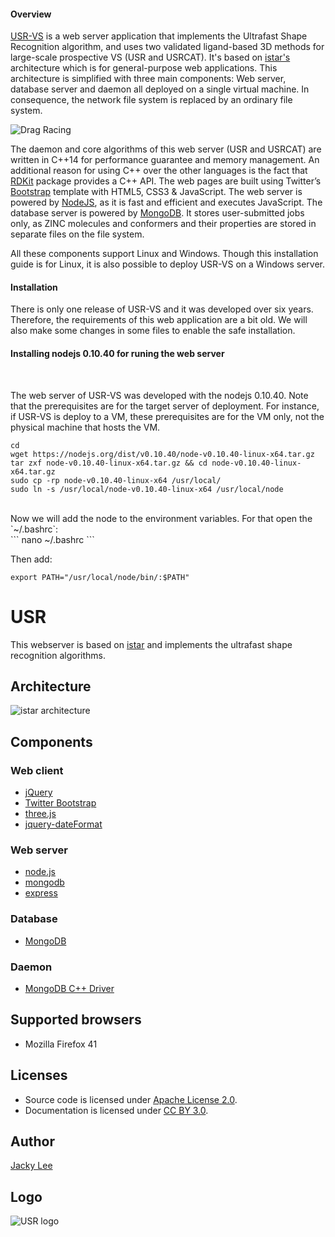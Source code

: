#### Overview

[USR-VS](http://usr.marseille.inserm.fr) is a web server application that implements the Ultrafast Shape Recognition algorithm, and uses two validated ligand-based 3D methods for large-scale prospective VS (USR and USRCAT). It's based on [istar's](https://jstar.cloud/) architecture which is for general-purpose web applications. This architecture is simplified with three main components: Web server, database server and daemon all deployed on a single virtual machine. In consequence, the network file system is replaced by an ordinary file system.

![Drag Racing](architecture-USR.png)

The daemon and core algorithms of this web server (USR and USRCAT) are written in C++14 for performance guarantee and memory management. An additional reason for using C++ over the other languages is the fact that [RDKit](https://www.rdkit.org/)  package provides a C++ API.
The web pages are built using Twitter’s [Bootstrap](https://getbootstrap.com/) template with HTML5, CSS3 & JavaScript. The web server is powered by [NodeJS](https://nodejs.org/en/), as it is fast and efficient and executes JavaScript.
The database server is powered by [MongoDB](https://www.mongodb.com/). It stores user-submitted jobs only, as ZINC molecules and conformers and their properties are stored in separate files on the file system.

All these components support Linux and Windows. Though this installation guide is for Linux, it is also possible to deploy USR-VS on a Windows server.


#### Installation

There is only one release of USR-VS and it was developed over six years. Therefore, the requirements of this web application are a bit old. We will also make some changes in some files to enable the safe installation.


#### Installing nodejs 0.10.40 for runing the web server

<br>

The web server of USR-VS was developed with the nodejs 0.10.40. Note that the prerequisites are for the target server of deployment. For instance, if USR-VS is deploy to a VM, these prerequisites are for the VM only, not the physical machine that hosts the VM. 
<br>

```{sh}
cd 
wget https://nodejs.org/dist/v0.10.40/node-v0.10.40-linux-x64.tar.gz
tar zxf node-v0.10.40-linux-x64.tar.gz && cd node-v0.10.40-linux-x64.tar.gz
sudo cp -rp node-v0.10.40-linux-x64 /usr/local/
sudo ln -s /usr/local/node-v0.10.40-linux-x64 /usr/local/node

```
<br>
Now we will add the node to the environment variables. For that open the `~/.bashrc`:
<br>
```
nano ~/.bashrc
```

Then add:


```
export PATH="/usr/local/node/bin/:$PATH"
```





USR
===

This webserver is based on [istar] and implements the ultrafast shape recognition algorithms.


Architecture
------------

![istar architecture](https://github.com/HongjianLi/istar/raw/master/public/architecture.png)


Components
----------

### Web client

* [jQuery]
* [Twitter Bootstrap]
* [three.js]
* [jquery-dateFormat]

### Web server

* [node.js]
* [mongodb]
* [express]

### Database

* [MongoDB]

### Daemon

* [MongoDB C++ Driver]


Supported browsers
------------------

* Mozilla Firefox 41


Licenses
--------

* Source code is licensed under [Apache License 2.0].
* Documentation is licensed under [CC BY 3.0].


Author
------

[Jacky Lee]


Logo
----

![USR logo](https://github.com/HongjianLi/usr/raw/master/public/logo.png)



[istar]: http://istar.cse.cuhk.edu.hk
[Twitter Bootstrap]: https://github.com/twitter/bootstrap
[jQuery]: https://github.com/jquery/jquery
[three.js]: https://github.com/mrdoob/three.js
[jquery-dateFormat]: https://github.com/phstc/jquery-dateFormat
[node.js]: https://github.com/joyent/node
[mongodb]: https://github.com/mongodb/node-mongodb-native
[express]: https://github.com/visionmedia/express
[MongoDB]: https://github.com/mongodb/mongo
[MongoDB C++ Driver]: https://github.com/mongodb/mongo-cxx-driver
[Apache License 2.0]: http://www.apache.org/licenses/LICENSE-2.0
[CC BY 3.0]: http://creativecommons.org/licenses/by/3.0
[Jacky Lee]: http://www.cse.cuhk.edu.hk/~hjli
